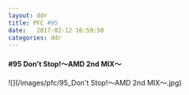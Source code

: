 ```yaml
---
layout: ddr
title: PFC #95
date:   2017-02-12 16:59:50
categories: ddr
---
```

#### **#95** Don't Stop!～AMD 2nd MIX～
![](/images/pfc/95_Don't Stop!～AMD 2nd MIX～.jpg)

